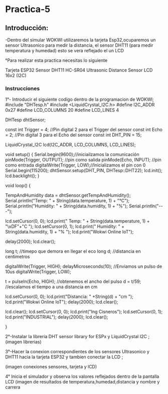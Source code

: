 # Practica-5
## Introducción:
-Dentro del simular WOKWI utilizaremos la tarjeta Esp32,ocuparemos un sensor Ultrasonico para medir la distancia, el sensor DHT11 (para medir temperatura y humedad) esto se vera reflejado el un LCD

°Para realizar esta practica necesitas lo siguiente

Tarjeta ESP32
Sensor DHT11
HC-SR04 Ultrasonic Distance Sensor
LCD 16x2 (I2C)

### Instrucciones
1°- Introducir el siguiente codigo dentro de la programacion de WOKWI;
#include "DHTesp.h"
#include <LiquidCrystal_I2C.h>
#define I2C_ADDR    0x27
#define LCD_COLUMNS 20
#define LCD_LINES   4

DHTesp dhtSensor;

const int Trigger = 4;   //Pin digital 2 para el Trigger del sensor
const int Echo = 2;   //Pin digital 3 para el Echo del sensor
const int DHT_PIN = 15;



LiquidCrystal_I2C lcd(I2C_ADDR, LCD_COLUMNS, LCD_LINES);

void setup() {
  Serial.begin(9600);//iniciailzamos la comunicación
  pinMode(Trigger, OUTPUT); //pin como salida
  pinMode(Echo, INPUT);  //pin como entrada
  digitalWrite(Trigger, LOW);//Inicializamos el pin con 0
   Serial.begin(115200);
  dhtSensor.setup(DHT_PIN, DHTesp::DHT22);
  lcd.init();
  lcd.backlight();
}

void loop()
{

  TempAndHumidity  data = dhtSensor.getTempAndHumidity();
  Serial.println("Temp: " + String(data.temperature, 1) + "°C");
  Serial.println("Humidity: " + String(data.humidity, 1) + "%");
  Serial.println("---"); 

  lcd.setCursor(0, 0);
  lcd.print("  Temp: " + String(data.temperature, 1) + "\xDF"+"C  ");
  lcd.setCursor(0, 1);
  lcd.print(" Humidity: " + String(data.humidity, 1) + "% ");
  lcd.print("Wokwi Online IoT");

  delay(2000);
  lcd.clear();

  long t; //timepo que demora en llegar el eco
  long d; //distancia en centimetros

  digitalWrite(Trigger, HIGH);
  delayMicroseconds(10);          //Enviamos un pulso de 10us
  digitalWrite(Trigger, LOW);
  
  t = pulseIn(Echo, HIGH); //obtenemos el ancho del pulso
  d = t/59;             //escalamos el tiempo a una distancia en cm

  lcd.setCursor(0, 0);
  lcd.print("Distancia: " +String(d) + "cm  ");
  lcd.print("Wokwi Online IoT");
  delay(2000);
  lcd.clear();

  
  

  lcd.clear();
  lcd.setCursor(0, 0);
  lcd.print("Ing Cisneros");
  lcd.setCursor(0, 1);
  lcd.print("INDUSTRIAL");
  delay(2000);
  lcd.clear();

}

2°-Instalar la libreria DHT sensor library for ESPx y LiquidCrystal I2C ;
(imagen librerias)

3°-Hacer la conexion correspondientes de los sensores Ultrasonico y DHT11 hacia la tarjeta ESP32 y  tambien conectar la LCD ;

(imagen conexiones sensores, tarjeta y lCD)

4° Inicia el simulador y observa los valores reflejados dentro de la pantalla LCD 
(imagen de resultados de temperatura,humedad,distancia y nombre y carrera



